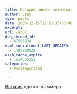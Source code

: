 ```yaml
---
title: История одного спаммера.
author: Gray
type: posts
date: 2003-12-15T12:16:35+00:00
excerpt:
url: /4307
dsq_thread_id:
  - 87596334
esml_socialcount_LAST_UPDATED:
  - 1497220932
essb_cache_expire:
  - 1614535352
categories:
  - Uncategorized

---
```








<a href="http://www.ajc.com/business/content/business/1203/14spammain.html" target="_blank">История</a> одного спаммера.